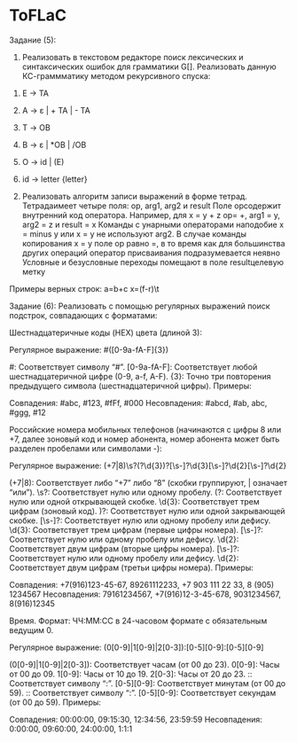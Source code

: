 # ToFLaC
Задание (5):

1) Реализовать в текстовом редакторе поиск лексических и синтаксических ошибок для грамматики G[<E>]. Реализовать данную КС-граммматику методом рекурсивного спуска:

1. E → TA 

2. A → ε | + TA | - TA 

3. T → ОВ 

4. В → ε | *ОВ | /ОВ 

5. О → id | (E) 

6. id → letter {letter}

2) Реализовать алгоритм записи выражений в форме тетрад.
Тетрадаимеет четыре поля: op, arg1, arg2 и result
Поле opсодержит внутренний код оператора. 
Например, для х = у + z
 ор= +, arg1 = y, arg2 = z и result = x
Команды с унарными операторами наподобие 
х = minus у или х = у не используют arg2. В случае 
команды копирования х = у поле ор равно =, в то время 
как для большинства других операций оператор 
присваивания подразумевается неявно 
Условные и безусловные переходы помещают в поле 
resultцелевую метку

Примеры верных строк:
a=b+c
x=(f-r)\t

Задание (6): Реализовать с помощью регулярных выражений поиск подстрок, совпадающих с форматами:

Шестнадцатеричные коды (HEX) цвета (длиной 3):

Регулярное выражение: #([0-9a-fA-F]{3})

#: Соответствует символу “#”.
[0-9a-fA-F]: Соответствует любой шестнадцатеричной цифре (0-9, a-f, A-F).
{3}: Точно три повторения предыдущего символа (шестнадцатеричной цифры).
Примеры:

Совпадения: #abc, #123, #fFf, #000
Несовпадения: #abcd, #ab, abc, #ggg, #12


Российские номера мобильных телефонов (начинаются с цифры 8 или +7, далее зоновый код и номер абонента, номер абонента может быть разделен пробелами или символами -):

Регулярное выражение: (\+7|8)\s?\(?\d{3}\)?[\s\-]?\d{3}[\s\-]?\d{2}[\s\-]?\d{2}

(\+7|8): Соответствует либо “+7” либо “8” (скобки группируют, | означает “или”).
\s?: Соответствует нулю или одному пробелу.
\(?: Соответствует нулю или одной открывающей скобке.
\d{3}: Соответствует трем цифрам (зоновый код).
\)?: Соответствует нулю или одной закрывающей скобке.
[\s\-]?: Соответствует нулю или одному пробелу или дефису.
\d{3}: Соответствует трем цифрам (первые цифры номера).
[\s\-]?: Соответствует нулю или одному пробелу или дефису.
\d{2}: Соответствует двум цифрам (вторые цифры номера).
[\s\-]?: Соответствует нулю или одному пробелу или дефису.
\d{2}: Соответствует двум цифрам (третьи цифры номера).
Примеры:

Совпадения: +7(916)123-45-67, 89261112233, +7 903 111 22 33, 8 (905) 1234567
Несовпадения: 79161234567, +7(916)12-3-45-678, 9031234567, 8(916)12345



Время. Формат: ЧЧ:ММ:СС в 24-часовом формате с обязательным ведущим 0.

Регулярное выражение: (0[0-9]|1[0-9]|2[0-3]):[0-5][0-9]:[0-5][0-9]

(0[0-9]|1[0-9]|2[0-3]): Соответствует часам (от 00 до 23).
0[0-9]: Часы от 00 до 09.
1[0-9]: Часы от 10 до 19.
2[0-3]: Часы от 20 до 23.
:: Соответствует символу “:”.
[0-5][0-9]: Соответствует минутам (от 00 до 59).
:: Соответствует символу “:”.
[0-5][0-9]: Соответствует секундам (от 00 до 59).
Примеры:

Совпадения: 00:00:00, 09:15:30, 12:34:56, 23:59:59
Несовпадения: 0:00:00, 09:60:00, 24:00:00, 1:1:1
